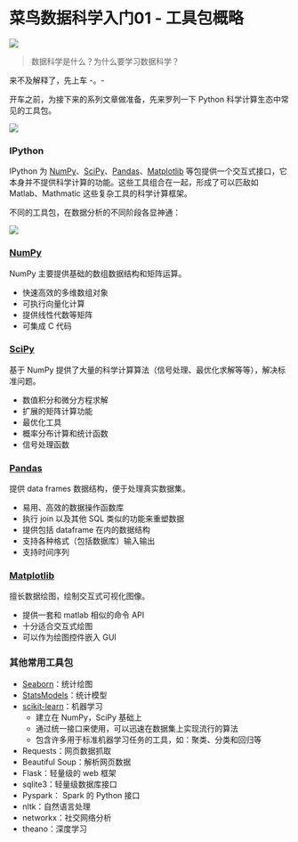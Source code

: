 # 菜鸟数据科学入门01 - 工具包概略

![](http://7xjpra.com1.z0.glb.clouddn.com/170101data_science_toolkit.jpg)

> 数据科学是什么？为什么要学习数据科学？

来不及解释了，先上车  -。-

开车之前，为接下来的系列文章做准备，先来罗列一下 Python 科学计算生态中常见的工具包。

![](http://image.slidesharecdn.com/1idanielrodriguez-160614230356/95/connecting-python-to-the-spark-ecosystem-3-638.jpg?cb=1465945555)

### IPython

IPython 为 [NumPy](http://www.numpy.org/)、[SciPy](https://www.scipy.org/)、[Pandas](http://pandas.pydata.org/)、[Matplotlib](http://matplotlib.org/) 等包提供一个交互式接口，它本身并不提供科学计算的功能。这些工具组合在一起，形成了可以匹敌如 Matlab、Mathmatic 这些复杂工具的科学计算框架。

不同的工具包，在数据分析的不同阶段各显神通：	

![](http://7xjpra.com1.z0.glb.clouddn.com/python-in-analysis.jpeg)


### [NumPy](http://www.numpy.org/)

NumPy 主要提供基础的数组数据结构和矩阵运算。

+ 快速高效的多维数组对象
+ 可执行向量化计算
+ 提供线性代数等矩阵
+ 可集成 C 代码

### [SciPy](https://www.scipy.org/)
基于 NumPy 提供了大量的科学计算算法（信号处理、最优化求解等等），解决标准问题。

+ 数值积分和微分方程求解
+ 扩展的矩阵计算功能
+ 最优化工具
+ 概率分布计算和统计函数
+ 信号处理函数


### [Pandas](http://pandas.pydata.org/)
提供 data frames 数据结构，便于处理真实数据集。

+ 易用、高效的数据操作函数库
+ 执行 join 以及其他 SQL 类似的功能来重塑数据
+ 提供包括 dataframe 在内的数据结构
+ 支持各种格式（包括数据库）输入输出
+ 支持时间序列

### [Matplotlib](http://matplotlib.org/)
擅长数据绘图，绘制交互式可视化图像。

+ 提供一套和 matlab 相似的命令 API
+ 十分适合交互式绘图
+ 可以作为绘图控件嵌入 GUI

### 其他常用工具包
- [Seaborn](http://seaborn.pydata.org/)：统计绘图
- [StatsModels](http://statsmodels.sourceforge.net/)：统计模型
- [scikit-learn](http://scikit-learn.org/)：机器学习
	+ 建立在 NumPy，SciPy 基础上
	+ 通过统一接口来使用，可以迅速在数据集上实现流行的算法
	+ 包含许多用于标准机器学习任务的工具，如：聚类、分类和回归等
- Requests：网页数据抓取
- Beautiful Soup：解析网页数据
- Flask：轻量级的 web 框架
- sqlite3：轻量级数据库接口
- Pyspark： Spark 的 Python 接口
- nltk：自然语言处理
- networkx：社交网络分析
- theano：深度学习